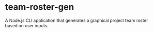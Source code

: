 # team-roster-gen
A Node.js CLI application that generates a graphical project team roster based on user inputs.
